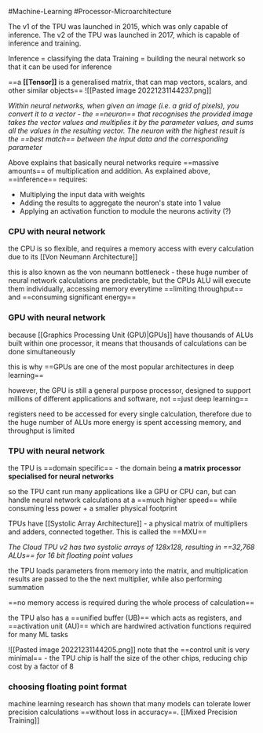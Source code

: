 #Machine-Learning 
#Processor-Microarchitecture

The v1 of the TPU was launched in 2015, which was only capable of inference. The v2 of the TPU was launched in 2017, which is capable of inference and training.

Inference = classifying the data
Training = building the neural network so that it can be used for inference

==a **[[Tensor]]** is a generalised matrix, that can map vectors, scalars, and other similar objects==
![[Pasted image 20221231144237.png]]

*Within neural networks, when given an image (i.e. a grid of pixels), you convert it to a vector - the ==neuron== that recognises the provided image takes the vector values and multiplies it by the parameter values, and sums all the values in the resulting vector. The neuron with the highest result is the ==best match== between the input data and the corresponding parameter*

Above explains that basically neural networks require ==massive amounts== of multiplication and addition. As explained above, ==inference== requires:
- Multiplying the input data with weights
- Adding the results to aggregate the neuron's state into 1 value
- Applying an activation function to module the neurons activity (?)

### CPU with neural network

the CPU is so flexible, and requires a memory access with every calculation due to its [[Von Neumann Architecture]]

this is also known as the von neumann bottleneck - these huge number of neural network calculations are predictable, but the CPUs ALU will execute them individually, accessing memory everytime ==limiting throughput== and ==consuming significant energy==

### GPU with neural network

because [[Graphics Processing Unit (GPU)|GPUs]] have thousands of ALUs built within one processor, it means that thousands of calculations can be done simultaneously

this is why ==GPUs are one of the most popular architectures in deep learning==

however, the GPU is still a general purpose processor, designed to support millions of different applications and software, not ==just deep learning==

registers need to be accessed for every single calculation, therefore due to the huge number of ALUs more energy is spent accessing memory, and throughput is limited

### TPU with neural network

the TPU is ==domain specific== - the domain being **a matrix processor specialised for neural networks**

so the TPU cant run many applications like a GPU or CPU can, but can handle neural network calculations at a ==much higher speed== while consuming less power + a smaller physical footprint

TPUs have [[Systolic Array Architecture]] - a physical matrix of multipliers and adders, connected together. This is called the ==MXU==

*The Cloud TPU v2 has two systolic arrays of 128x128, resulting in ==32,768 ALUs== for 16 bit floating point values*

the TPU loads parameters from memory into the matrix, and multiplication results are passed to the the next multiplier, while also performing summation

==no memory access is required during the whole process of calculation==

the TPU also has a ==unified buffer (UB)== which acts as registers, and ==activation unit (AU)== which are hardwired activation functions required for many ML tasks

![[Pasted image 20221231144205.png]]
note that the ==control unit is very minimal== - the TPU chip is half the size of the other chips, reducing chip cost by a factor of 8

### choosing floating point format
machine learning research has shown that many models can tolerate lower precision calculations ==without loss in accuracy==. [[Mixed Precision Training]]